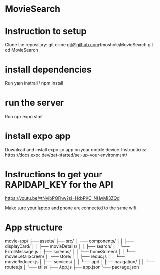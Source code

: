 # MovieSearch

# Instruction to setup

Clone the repository:
git clone git@github.com:tmoshole/MovieSearch.git
cd MovieSearch

# install dependencies
Run yarn instrall \ npm install  

# run the server
Run npx expo start

# install expo app
Download and install expo go app on your mobile device.
Instructions: https://docs.expo.dev/get-started/set-up-your-environment/

# Instructions to get your RAPIDAPI_KEY for the API
https://youtu.be/ytNyibPQFhw?si=HcbPKC_NHwMi3ZQd

Make sure your laptop and phone are connected to the same wifi.

# App structure
movie-app/
├── assets/
├── src/
│   ├── components/
│   │   ├── displayCard/
│   │   ├── movieDetails/
│   │   ├── search/
│   │   └── ErrorMessage.js
│   ├── screens/
│   │   ├── homeScreen/
│   │   └── movieDetailScreen/
│   ├── store/
│   │   ├── redux.js
│   │   └── movieReducer.js
│   ├── services/
│   │   └── api/
│   ├── navigation/
│   │   └── routes.js
│   └── utils/
├── App.js
├── app.json
└── package.json